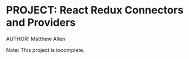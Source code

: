 # PROJECT: React Redux Connectors and Providers

AUTHOR: Matthew Allen

Note: This project is incomplete.
